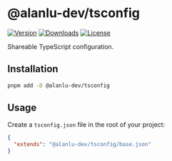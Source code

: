 # @alanlu-dev/tsconfig

<p>
 <a href="https://github.com/alanlu-dev/web-kit/blob/main/packages/linters/tsconfig/CHANGELOG.md"><img src="https://img.shields.io/github/v/release/alanlu-dev/web-kit?filter=@alanlu-dev/tsconfig%2A&style=flat" alt="Version"></a>
 <a href="https://www.npmjs.com/package/@alanlu-dev/tsconfig"><img src="https://img.shields.io/npm/dm/@alanlu-dev/tsconfig" alt="Downloads"></a>
 <a href="https://github.com/alanlu-dev/web-kit/blob/main/LICENSE"><img src="https://img.shields.io/github/license/alanlu-dev/web-kit?style=flat" alt="License"></a>
</p>

Shareable TypeScript configuration.

## Installation

```bash
pnpm add -D @alanlu-dev/tsconfig
```

## Usage

Create a `tsconfig.json` file in the root of your project:

```json
{
  "extends": "@alanlu-dev/tsconfig/base.json"
}
```
